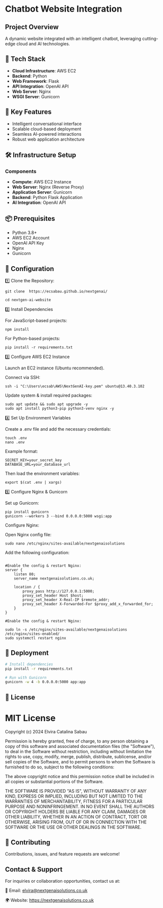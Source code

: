 # Chatbot Website Integration

## Project Overview
A dynamic website integrated with an intelligent chatbot, leveraging cutting-edge cloud and AI technologies.

## 🚀 Tech Stack
- **Cloud Infrastructure**: AWS EC2
- **Backend**: Python
- **Web Framework**: Flask
- **API Integration**: OpenAI API
- **Web Server**: Nginx
- **WSGI Server**: Gunicorn

## 🔧 Key Features
- Intelligent conversational interface
- Scalable cloud-based deployment
- Seamless AI-powered interactions
- Robust web application architecture

## 🛠 Infrastructure Setup
### Components
- **Compute**: AWS EC2 Instance
- **Web Server**: Nginx (Reverse Proxy)
- **Application Server**: Gunicorn
- **Backend**: Python Flask Application
- **AI Integration**: OpenAI API

## 📦 Prerequisites
- Python 3.8+
- AWS EC2 Account
- OpenAI API Key
- Nginx
- Gunicorn

## 🔐 Configuration
1️⃣ Clone the Repository:
```
git clone  https://ecsabau.github.io/nextgenai/

cd nextgen-ai-website
```

2️⃣ Install Dependencies

For JavaScript-based projects:
```
npm install
```

For Python-based projects:
```
pip install -r requirements.txt
```

3️⃣ Configure AWS EC2 Instance

Launch an EC2 instance (Ubuntu recommended).

Connect via SSH:
```
ssh -i "C:\Users\ecsab\AWS\NextGenAI-key.pem" ubuntu@13.40.3.102
```

Update system & install required packages:
```
sudo apt update && sudo apt upgrade -y
sudo apt install python3-pip python3-venv nginx -y
```

4️⃣ Set Up Environment Variables

Create a .env file and add the necessary credentials:
```
touch .env
nano .env
```

Example format:
```
SECRET_KEY=your_secret_key
DATABASE_URL=your_database_url
```

Then load the environment variables:
```
export $(cat .env | xargs)
```

5️⃣ Configure Nginx & Gunicorn

Set up Gunicorn:
```
pip install gunicorn
gunicorn --workers 3 --bind 0.0.0.0:5000 wsgi:app
```

Configure Nginx:

Open Nginx config file:
```
sudo nano /etc/nginx/sites-available/nextgenaisolutions
```

Add the following configuration:

```nginx

#Enable the config & restart Nginx:
server {
    listen 80;
    server_name nextgenaisolutions.co.uk;

    location / {
        proxy_pass http://127.0.0.1:5000;
        proxy_set_header Host $host;
        proxy_set_header X-Real-IP $remote_addr;
        proxy_set_header X-Forwarded-For $proxy_add_x_forwarded_for;
    }
}

#Enable the config & restart Nginx:

sudo ln -s /etc/nginx/sites-available/nextgenaisolutions /etc/nginx/sites-enabled/
sudo systemctl restart nginx
```

## 🚀 Deployment
```bash
# Install dependencies
pip install -r requirements.txt

# Run with Gunicorn
gunicorn -w 4 -b 0.0.0.0:5000 app:app
```

## 📝 License
# MIT License

Copyright (c) 2024 Elvira Catalina Sabau

Permission is hereby granted, free of charge, to any person obtaining a copy
of this software and associated documentation files (the "Software"), to deal
in the Software without restriction, including without limitation the rights
to use, copy, modify, merge, publish, distribute, sublicense, and/or sell
copies of the Software, and to permit persons to whom the Software is
furnished to do so, subject to the following conditions:

The above copyright notice and this permission notice shall be included in all
copies or substantial portions of the Software.

THE SOFTWARE IS PROVIDED "AS IS", WITHOUT WARRANTY OF ANY KIND, EXPRESS OR
IMPLIED, INCLUDING BUT NOT LIMITED TO THE WARRANTIES OF MERCHANTABILITY,
FITNESS FOR A PARTICULAR PURPOSE AND NONINFRINGEMENT. IN NO EVENT SHALL THE
AUTHORS OR COPYRIGHT HOLDERS BE LIABLE FOR ANY CLAIM, DAMAGES OR OTHER
LIABILITY, WHETHER IN AN ACTION OF CONTRACT, TORT OR OTHERWISE, ARISING FROM,
OUT OF OR IN CONNECTION WITH THE SOFTWARE OR THE USE OR OTHER DEALINGS IN THE
SOFTWARE.

## 🤝 Contributing
Contributions, issues, and feature requests are welcome!

## Contact & Support
For inquiries or collaboration opportunities, contact us at:

📩 Email: elvira@nextgenaisolutions.co.uk

🌍 Website: https://nextgenaisolutions.co.uk
